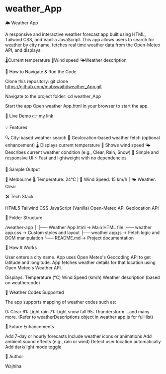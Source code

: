 # weather_App
🌦️ Weather App

A responsive and interactive weather forecast app built using HTML, Tailwind CSS, and Vanilla JavaScript. This app allows users to search for weather by city name, fetches real time weather data from the Open-Meteo API, and displays:

🌡️Current temperature
💨Wind speed
🌤️Weather description

🚀 How to Navigate & Run the Code

Clone this repository:
git clone https://github.com/mubswajhi/weather_App.git

Navigate to the project folder:
cd weather_App

Start the app
Open weather App.html in your browser to start the app.

🔗 Live Demo
👉 my link

💡 Features

🔍 City-based weather search
📍 Geolocation-based weather fetch (optional enhancement)
🌡️ Displays current temperature
💨 Shows wind speed
🌤️ Describes current weather condition (e.g., Clear, Rain, Snow)
🎨 Simple and responsive UI
⚡ Fast and lightweight with no dependencies

📸 Sample Output

📍 Melbourne
🌡️ Temperature: 24°C | 💨 Wind Speed: 15 km/h | 🌤️ Weather: Clear

🛠️ Tech Stack

HTML5
Tailwind CSS
JavaScript (Vanilla)
Open-Meteo API
Geolocation API

📁 Folder Structure

/weather-app
│
├── Weather App.html       → Main HTML file
├── weather app.css        → Custom styles and layout
├── weather app.js        → Fetch logic and DOM manipulation
└── README.md         → Project documentation

🧠 How It Works

User enters a city name.
App uses Open Meteo's Geocoding API to get latitude and longitude.
App fetches weather details for that location using Open Meteo's Weather API.

Displays:
Temperature (°C)
Wind Speed (km/h)
Weather description (based on weathercode)

🧩 Weather Codes Supported

The app supports mapping of weather codes such as:

0: Clear
61: Light rain
71: Light snow fall
95: Thunderstorm
…and many more.
(Refer to weatherDescriptions object in weather app.js for full list)

🚧 Future Enhancements

Add 7-day or hourly forecasts
Include weather icons or animations
Add ambient sound effects (e.g., rain or wind)
Detect user location automatically
Add dark/light mode toggle

👤 Author

Wajhiha